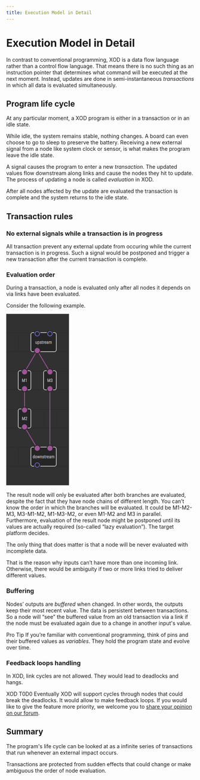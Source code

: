 ```yaml
---
title: Execution Model in Detail
---
```


# Execution Model in Detail

In contrast to conventional programming, XOD is a data flow language rather than
a control flow language. That means there is no such thing as an instruction
pointer that determines what command will be executed at the next moment.
Instead, updates are done in semi-instantaneous _transactions_ in which all data
is evaluated simultaneously.

## Program life cycle

At any particular moment, a XOD program is either in a transaction or in an idle
state.

While idle, the system remains stable, nothing changes. A board can even choose
to go to sleep to preserve the battery. Receiving a new external signal from a
node like system clock or sensor, is what makes the program leave the idle
state.

A signal causes the program to enter a new _transaction_. The updated values
flow downstream along links and cause the nodes they hit to update. The process
of updating a node is called _evaluation_ in XOD.

After all nodes affected by the update are evaluated the transaction is complete
and the system returns to the idle state.

## Transaction rules

### No external signals while a transaction is in progress

All transaction prevent any external update from occuring while the current
transaction is in progress. Such a signal would be postponed and trigger a new
transaction after the current transaction is complete.

### Evaluation order

During a transaction, a node is evaluated only after all nodes it depends on via
links have been evaluated.

Consider the following example.

![Diamond graph](./abc.patch.png)

The result node will only be evaluated after both branches are evaluated,
despite the fact that they have node chains of different length. You can’t know
the order in which the branches will be evaluated. It could be M1-M2-M3,
M3-M1-M2, M1-M3-M2, or even M1-M2 and M3 in parallel. Furthermore, evaluation of
the result node might be postponed until its values are actually required
(so-called “lazy evaluation”). The target platform decides.

The only thing that does matter is that a node will be never evaluated with
incomplete data.

That is the reason why inputs can’t have more than one incoming link. Otherwise,
there would be ambiguity if two or more links tried to deliver different values.

### Buffering

Nodes’ outputs are _buffered_ when changed. In other words, the outputs keep
their most recent value. The data is persistent between transactions. So a node
will “see” the buffered value from an old transaction via a link if the node
must be evaluated again due to a change in another input's value.

<div class="ui segment">
<span class="ui ribbon label">Pro Tip</span>
If you’re familiar with conventional programming, think of pins and their
buffered values as <em>variables</em>. They hold the program state and evolve
over time.
</div>

### Feedback loops handling

In XOD, link cycles are not allowed. They would lead to deadlocks and hangs.

<div class="ui segment">
<p><span class="ui ribbon label">XOD T0D0</span>
Eventually XOD will support cycles through nodes that could break the
deadlocks. It would allow to make feedback loops.  If you would like to give
the feature more priority, we welcome you to <a href="//forum.xod.io">share
your opinion on our forum</a>.</p>
</div>

## Summary

The program's life cycle can be looked at as a infinite series of transactions
that run whenever an external impact occurs.

Transactions are protected from sudden effects that could change or make
ambiguous the order of node evaluation.
